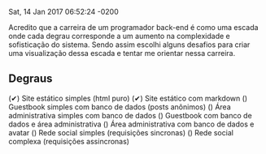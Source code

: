 Sat, 14 Jan 2017 06:52:24 -0200

Acredito que a carreira de um programador back-end é como uma escada onde cada degrau corresponde a um aumento na complexidade e sofisticação do sistema. Sendo assim escolhi alguns desafios para criar uma visualização dessa escada e tentar me orientar nessa carreira.

## Degraus
(✔) Site estático simples (html puro)
(✔) Site estático com markdown
() Guestbook simples com banco de dados (posts anônimos)
() Área administrativa simples com banco de dados
() Guestbook com banco de dados e área administrativa
() Área administrativa com banco de dados e avatar
() Rede social simples (requisições sincronas)
() Rede social complexa (requisições assincronas)
